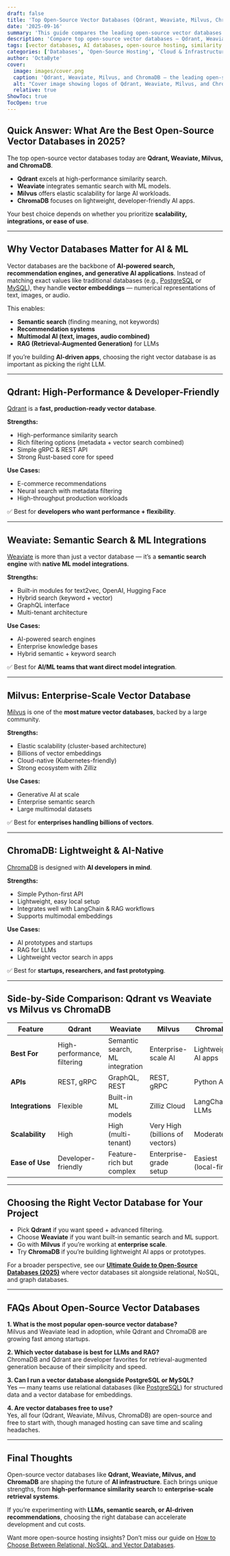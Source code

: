 ```yaml
---
draft: false
title: 'Top Open-Source Vector Databases (Qdrant, Weaviate, Milvus, ChromaDB) Compared'
date: '2025-09-16'
summary: 'This guide compares the leading open-source vector databases — Qdrant, Weaviate, Milvus, and ChromaDB. Learn their strengths, use cases, and which one is best for powering AI, ML, semantic search, and RAG applications.'
description: 'Compare top open-source vector databases — Qdrant, Weaviate, Milvus, and ChromaDB. Find the best fit for AI, ML, and semantic search workloads.'
tags: [vector databases, AI databases, open-source hosting, similarity search, embeddings storage, Milvus vs Weaviate, Qdrant vs ChromaDB]
categories: ['Databases', 'Open-Source Hosting', 'Cloud & Infrastructure']
author: 'OctaByte'
cover:
  image: images/cover.png
  caption: 'Qdrant, Weaviate, Milvus, and ChromaDB — the leading open-source vector databases compared.'
  alt: "Cover image showing logos of Qdrant, Weaviate, Milvus, and ChromaDB with the title 'Top Open-Source Vector Databases' on a blue background."
  relative: true
ShowToc: true
TocOpen: true
---
```


## Quick Answer: What Are the Best Open-Source Vector Databases in 2025?

The top open-source vector databases today are **Qdrant, Weaviate, Milvus, and ChromaDB**.  
- **Qdrant** excels at high-performance similarity search.  
- **Weaviate** integrates semantic search with ML models.  
- **Milvus** offers elastic scalability for large AI workloads.  
- **ChromaDB** focuses on lightweight, developer-friendly AI apps.  

Your best choice depends on whether you prioritize **scalability, integrations, or ease of use**.  

---

## Why Vector Databases Matter for AI & ML

Vector databases are the backbone of **AI-powered search, recommendation engines, and generative AI applications**. Instead of matching exact values like traditional databases (e.g., [PostgreSQL](https://octabyte.io/fully-managed-open-source-services/databases/relational-databases/postgresql) or [MySQL](https://octabyte.io/fully-managed-open-source-services/databases/relational-databases/mysql)), they handle **vector embeddings** — numerical representations of text, images, or audio.  

This enables:  
- **Semantic search** (finding meaning, not keywords)  
- **Recommendation systems**  
- **Multimodal AI (text, images, audio combined)**  
- **RAG (Retrieval-Augmented Generation)** for LLMs  

If you’re building **AI-driven apps**, choosing the right vector database is as important as picking the right LLM.  

---

## Qdrant: High-Performance & Developer-Friendly

[Qdrant](https://octabyte.io/fully-managed-open-source-services/databases/specialized-databases/qdrant) is a **fast, production-ready vector database**.  

**Strengths:**  
- High-performance similarity search  
- Rich filtering options (metadata + vector search combined)  
- Simple gRPC & REST API  
- Strong Rust-based core for speed  

**Use Cases:**  
- E-commerce recommendations  
- Neural search with metadata filtering  
- High-throughput production workloads  

✅ Best for **developers who want performance + flexibility**.  

---

## Weaviate: Semantic Search & ML Integrations

[Weaviate](https://octabyte.io/fully-managed-open-source-services/databases/specialized-databases/weaviate) is more than just a vector database — it’s a **semantic search engine** with **native ML model integrations**.  

**Strengths:**  
- Built-in modules for text2vec, OpenAI, Hugging Face  
- Hybrid search (keyword + vector)  
- GraphQL interface  
- Multi-tenant architecture  

**Use Cases:**  
- AI-powered search engines  
- Enterprise knowledge bases  
- Hybrid semantic + keyword search  

✅ Best for **AI/ML teams that want direct model integration**.  

---

## Milvus: Enterprise-Scale Vector Database

[Milvus](https://octabyte.io/fully-managed-open-source-services/databases/specialized-databases/milvus) is one of the **most mature vector databases**, backed by a large community.  

**Strengths:**  
- Elastic scalability (cluster-based architecture)  
- Billions of vector embeddings  
- Cloud-native (Kubernetes-friendly)  
- Strong ecosystem with Zilliz  

**Use Cases:**  
- Generative AI at scale  
- Enterprise semantic search  
- Large multimodal datasets  

✅ Best for **enterprises handling billions of vectors**.  

---

## ChromaDB: Lightweight & AI-Native

[ChromaDB](https://octabyte.io/fully-managed-open-source-services/databases/specialized-databases/chromadb) is designed with **AI developers in mind**.  

**Strengths:**  
- Simple Python-first API  
- Lightweight, easy local setup  
- Integrates well with LangChain & RAG workflows  
- Supports multimodal embeddings  

**Use Cases:**  
- AI prototypes and startups  
- RAG for LLMs  
- Lightweight vector search in apps  

✅ Best for **startups, researchers, and fast prototyping**.  

---

## Side-by-Side Comparison: Qdrant vs Weaviate vs Milvus vs ChromaDB

| Feature            | Qdrant | Weaviate | Milvus | ChromaDB |
|--------------------|--------|----------|--------|----------|
| **Best For**       | High-performance, filtering | Semantic search, ML integration | Enterprise-scale AI | Lightweight AI apps |
| **APIs**           | REST, gRPC | GraphQL, REST | REST, gRPC | Python API |
| **Integrations**   | Flexible | Built-in ML models | Zilliz Cloud | LangChain, LLMs |
| **Scalability**    | High | High (multi-tenant) | Very High (billions of vectors) | Moderate |
| **Ease of Use**    | Developer-friendly | Feature-rich but complex | Enterprise-grade setup | Easiest (local-first) |

---

## Choosing the Right Vector Database for Your Project

- Pick **Qdrant** if you want speed + advanced filtering.  
- Choose **Weaviate** if you want built-in semantic search and ML support.  
- Go with **Milvus** if you’re working at **enterprise scale**.  
- Try **ChromaDB** if you’re building lightweight AI apps or prototypes.  

For a broader perspective, see our **[Ultimate Guide to Open-Source Databases (2025)](/topics/open-source-databases/ultimate-guide-2025/)** where vector databases sit alongside relational, NoSQL, and graph databases.  

---

## FAQs About Open-Source Vector Databases

**1. What is the most popular open-source vector database?**  
Milvus and Weaviate lead in adoption, while Qdrant and ChromaDB are growing fast among startups.  

**2. Which vector database is best for LLMs and RAG?**  
ChromaDB and Qdrant are developer favorites for retrieval-augmented generation because of their simplicity and speed.  

**3. Can I run a vector database alongside PostgreSQL or MySQL?**  
Yes — many teams use relational databases (like [PostgreSQL](https://octabyte.io/fully-managed-open-source-services/databases/relational-databases/postgresql)) for structured data and a vector database for embeddings.  

**4. Are vector databases free to use?**  
Yes, all four (Qdrant, Weaviate, Milvus, ChromaDB) are open-source and free to start with, though managed hosting can save time and scaling headaches.  

---

## Final Thoughts  

Open-source vector databases like **Qdrant, Weaviate, Milvus, and ChromaDB** are shaping the future of **AI infrastructure**. Each brings unique strengths, from **high-performance similarity search** to **enterprise-scale retrieval systems**.  

If you’re experimenting with **LLMs, semantic search, or AI-driven recommendations**, choosing the right database can accelerate development and cut costs.  

Want more open-source hosting insights? Don’t miss our guide on [How to Choose Between Relational, NoSQL, and Vector Databases](../relational-vs-nosql-vs-vector-databases/).  
